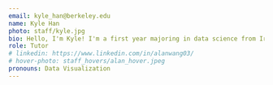 ```yaml
---
email: kyle_han@berkeley.edu
name: Kyle Han
photo: staff/kyle.jpg
bio: Hello, I'm Kyle! I'm a first year majoring in data science from Irvine, CA. This is my first semester as a tutor in AcaDev. I like playing tennis, watching the Lakers, playing poker, watching kdramas, and traveling to new places. Looking forward to meeting everyone!
role: Tutor
# linkedin: https://www.linkedin.com/in/alanwang03/
# hover-photo: staff_hovers/alan_hover.jpeg
pronouns: Data Visualization
---
```

